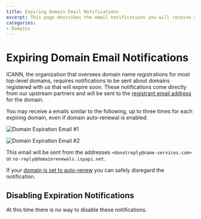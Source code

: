 ```yaml
---
title: Expiring Domain Email Notifications
excerpt: This page describes the email notifications you will receive about expiring domains purchased through DNSimple.
categories:
- Domains
---
```


# Expiring Domain Email Notifications

ICANN, the organization that oversees domain name registrations for most top-level domains, requires notifications to be sent about domains registered with us that will expire soon. These notifications come directly from our upstream partners and will be sent to the [registrant email address](/articles/contact-management) for the domain.

You may receive a emails similar to the following, up to three times for each expiring domain, even if domain auto-renewal is enabled:

![Domain Expiration Email #1](/files/domain-expiration-email-1.png)

![Domain Expiration Email #2](/files/domain-expiration-email-2.png)

This email will be sent from the addresses `<donotreply@name-services.com>` or `no-reply@domainrenewals.ispapi.net`.

If your [domain is set to auto-renew](/articles/domain-auto-renewal) you can safely disregard the notification.

## Disabling Expiration Notifications

At this time there is no way to disable these notifications.
